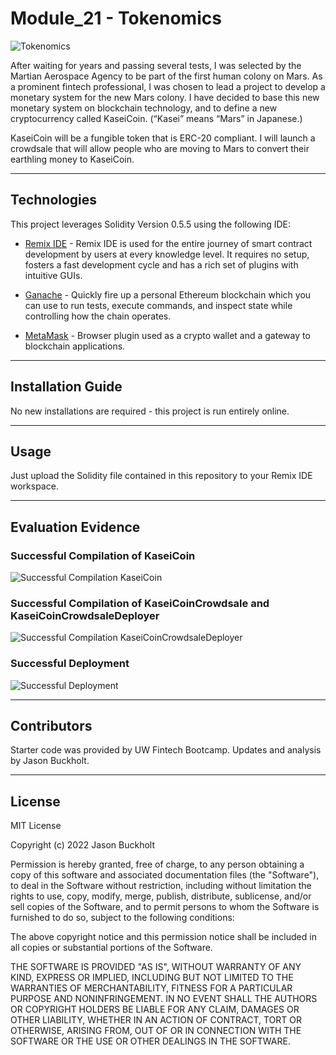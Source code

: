# Module_21 - Tokenomics

![Tokenomics](Images/21-4-application-image.png)

After waiting for years and passing several tests, I was selected by the Martian Aerospace Agency to be part of the first human colony on Mars. As a prominent fintech professional, I was chosen to lead a project to develop a monetary system for the new Mars colony. I have decided to base this new monetary system on blockchain technology, and to define a new cryptocurrency called KaseiCoin. (“Kasei” means “Mars” in Japanese.)

KaseiCoin will be a fungible token that is ERC-20 compliant. I will launch a crowdsale that will allow people who are moving to Mars to convert their earthling money to KaseiCoin.

---

## Technologies

This project leverages Solidity Version 0.5.5 using the following IDE:

* [Remix IDE](https://remix.ethereum.org/) - Remix IDE is used for the entire journey of smart contract development by users at every knowledge level. It requires no setup, fosters a fast development cycle and has a rich set of plugins with intuitive GUIs.

* [Ganache](https://www.trufflesuite.com/ganache) - Quickly fire up a personal Ethereum blockchain which you can use to run tests, execute commands, and inspect state while controlling how the chain operates.

* [MetaMask](https://metamask.io/) - Browser plugin used as a crypto wallet and a gateway to blockchain applications.

---

## Installation Guide

No new installations are required - this project is run entirely online.  

---

## Usage

Just upload the Solidity file contained in this repository to your Remix IDE workspace.

---

## Evaluation Evidence

### Successful Compilation of KaseiCoin

![Successful Compilation KaseiCoin](Images/KaseiCoinTokenCompiled.png)

### Successful Compilation of KaseiCoinCrowdsale and KaseiCoinCrowdsaleDeployer

![Successful Compilation KaseiCoinCrowdsaleDeployer](Images/KaseiCoinCrowdsaleDeployerCompiled.png)

### Successful Deployment

![Successful Deployment](Execution_Results/successful_deployment.png)

---

## Contributors

Starter code was provided by UW Fintech Bootcamp.  Updates and analysis by Jason Buckholt.  

---

## License

MIT License

Copyright (c) 2022 Jason Buckholt

Permission is hereby granted, free of charge, to any person obtaining a copy of this software and associated documentation files (the "Software"), to deal in the Software without restriction, including without limitation the rights to use, copy, modify, merge, publish, distribute, sublicense, and/or sell copies of the Software, and to permit persons to whom the Software is furnished to do so, subject to the following conditions:

The above copyright notice and this permission notice shall be included in all copies or substantial portions of the Software.

THE SOFTWARE IS PROVIDED "AS IS", WITHOUT WARRANTY OF ANY KIND, EXPRESS OR IMPLIED, INCLUDING BUT NOT LIMITED TO THE WARRANTIES OF MERCHANTABILITY, FITNESS FOR A PARTICULAR PURPOSE AND NONINFRINGEMENT. IN NO EVENT SHALL THE AUTHORS OR COPYRIGHT HOLDERS BE LIABLE FOR ANY CLAIM, DAMAGES OR OTHER LIABILITY, WHETHER IN AN ACTION OF CONTRACT, TORT OR OTHERWISE, ARISING FROM, OUT OF OR IN CONNECTION WITH THE SOFTWARE OR THE USE OR OTHER DEALINGS IN THE SOFTWARE.